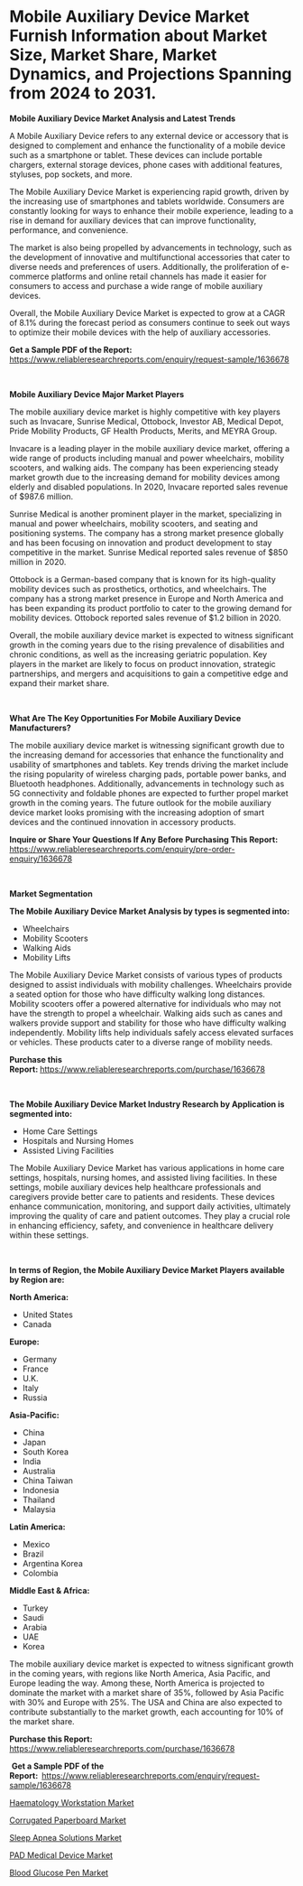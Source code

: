 <p><h1>Mobile Auxiliary Device Market Furnish Information about Market Size, Market Share, Market Dynamics, and Projections Spanning from 2024 to 2031.</h1></p><p><strong>Mobile Auxiliary Device Market Analysis and Latest Trends</strong></p>
<p><p>A Mobile Auxiliary Device refers to any external device or accessory that is designed to complement and enhance the functionality of a mobile device such as a smartphone or tablet. These devices can include portable chargers, external storage devices, phone cases with additional features, styluses, pop sockets, and more.</p><p>The Mobile Auxiliary Device Market is experiencing rapid growth, driven by the increasing use of smartphones and tablets worldwide. Consumers are constantly looking for ways to enhance their mobile experience, leading to a rise in demand for auxiliary devices that can improve functionality, performance, and convenience.</p><p>The market is also being propelled by advancements in technology, such as the development of innovative and multifunctional accessories that cater to diverse needs and preferences of users. Additionally, the proliferation of e-commerce platforms and online retail channels has made it easier for consumers to access and purchase a wide range of mobile auxiliary devices.</p><p>Overall, the Mobile Auxiliary Device Market is expected to grow at a CAGR of 8.1% during the forecast period as consumers continue to seek out ways to optimize their mobile devices with the help of auxiliary accessories.</p></p>
<p><strong>Get a Sample PDF of the Report:&nbsp;</strong> <a href="https://www.reliableresearchreports.com/enquiry/request-sample/1636678">https://www.reliableresearchreports.com/enquiry/request-sample/1636678</a></p>
<p>&nbsp;</p>
<p><strong>Mobile Auxiliary Device Major Market Players</strong></p>
<p><p>The mobile auxiliary device market is highly competitive with key players such as Invacare, Sunrise Medical, Ottobock, Investor AB, Medical Depot, Pride Mobility Products, GF Health Products, Merits, and MEYRA Group. </p><p>Invacare is a leading player in the mobile auxiliary device market, offering a wide range of products including manual and power wheelchairs, mobility scooters, and walking aids. The company has been experiencing steady market growth due to the increasing demand for mobility devices among elderly and disabled populations. In 2020, Invacare reported sales revenue of $987.6 million.</p><p>Sunrise Medical is another prominent player in the market, specializing in manual and power wheelchairs, mobility scooters, and seating and positioning systems. The company has a strong market presence globally and has been focusing on innovation and product development to stay competitive in the market. Sunrise Medical reported sales revenue of $850 million in 2020.</p><p>Ottobock is a German-based company that is known for its high-quality mobility devices such as prosthetics, orthotics, and wheelchairs. The company has a strong market presence in Europe and North America and has been expanding its product portfolio to cater to the growing demand for mobility devices. Ottobock reported sales revenue of $1.2 billion in 2020.</p><p>Overall, the mobile auxiliary device market is expected to witness significant growth in the coming years due to the rising prevalence of disabilities and chronic conditions, as well as the increasing geriatric population. Key players in the market are likely to focus on product innovation, strategic partnerships, and mergers and acquisitions to gain a competitive edge and expand their market share.</p></p>
<p>&nbsp;</p>
<p><strong>What Are The Key Opportunities For Mobile Auxiliary Device Manufacturers?</strong></p>
<p><p>The mobile auxiliary device market is witnessing significant growth due to the increasing demand for accessories that enhance the functionality and usability of smartphones and tablets. Key trends driving the market include the rising popularity of wireless charging pads, portable power banks, and Bluetooth headphones. Additionally, advancements in technology such as 5G connectivity and foldable phones are expected to further propel market growth in the coming years. The future outlook for the mobile auxiliary device market looks promising with the increasing adoption of smart devices and the continued innovation in accessory products.</p></p>
<p><strong>Inquire or Share Your Questions If Any Before Purchasing This Report:</strong> <a href="https://www.reliableresearchreports.com/enquiry/pre-order-enquiry/1636678">https://www.reliableresearchreports.com/enquiry/pre-order-enquiry/1636678</a></p>
<p>&nbsp;</p>
<p><strong>Market Segmentation</strong></p>
<p><strong>The Mobile Auxiliary Device Market Analysis by types is segmented into:</strong></p>
<p><ul><li>Wheelchairs</li><li>Mobility Scooters</li><li>Walking Aids</li><li>Mobility Lifts</li></ul></p>
<p><p>The Mobile Auxiliary Device Market consists of various types of products designed to assist individuals with mobility challenges. Wheelchairs provide a seated option for those who have difficulty walking long distances. Mobility scooters offer a powered alternative for individuals who may not have the strength to propel a wheelchair. Walking aids such as canes and walkers provide support and stability for those who have difficulty walking independently. Mobility lifts help individuals safely access elevated surfaces or vehicles. These products cater to a diverse range of mobility needs.</p></p>
<p><strong>Purchase this Report:&nbsp;</strong><a href="https://www.reliableresearchreports.com/purchase/1636678">https://www.reliableresearchreports.com/purchase/1636678</a></p>
<p>&nbsp;</p>
<p><strong>The Mobile Auxiliary Device Market Industry Research by Application is segmented into:</strong></p>
<p><ul><li>Home Care Settings</li><li>Hospitals and Nursing Homes</li><li>Assisted Living Facilities</li></ul></p>
<p><p>The Mobile Auxiliary Device Market has various applications in home care settings, hospitals, nursing homes, and assisted living facilities. In these settings, mobile auxiliary devices help healthcare professionals and caregivers provide better care to patients and residents. These devices enhance communication, monitoring, and support daily activities, ultimately improving the quality of care and patient outcomes. They play a crucial role in enhancing efficiency, safety, and convenience in healthcare delivery within these settings.</p></p>
<p>&nbsp;</p>
<p><strong>In terms of Region, the Mobile Auxiliary Device Market Players available by Region are:</strong></p>
<p>
    <p> <strong> North America: </strong>
        <ul>
            <li>United States</li>
            <li>Canada</li>
        </ul>
        </p> 
    <p> <strong> Europe: </strong>
        <ul>
            <li>Germany</li>
            <li>France</li>
            <li>U.K.</li>
            <li>Italy</li>
            <li>Russia</li>
        </ul>
        </p> 
    <p> <strong> Asia-Pacific: </strong>
        <ul>
            <li>China</li>
            <li>Japan</li>
            <li>South Korea</li>
            <li>India</li>
            <li>Australia</li>
            <li>China Taiwan</li>
            <li>Indonesia</li>
            <li>Thailand</li>
            <li>Malaysia</li>
        </ul>
        </p> 
    <p> <strong> Latin America: </strong>
        <ul>
            <li>Mexico</li>
            <li>Brazil</li>
            <li>Argentina Korea</li>
            <li>Colombia</li>
        </ul>
        </p> 
    <p> <strong> Middle East & Africa: </strong>
        <ul>
            <li>Turkey</li>
            <li>Saudi</li>
            <li>Arabia</li>
            <li>UAE</li>
            <li>Korea</li>
        </ul>
    </p>
    </p>
<p><p>The mobile auxiliary device market is expected to witness significant growth in the coming years, with regions like North America, Asia Pacific, and Europe leading the way. Among these, North America is projected to dominate the market with a market share of 35%, followed by Asia Pacific with 30% and Europe with 25%. The USA and China are also expected to contribute substantially to the market growth, each accounting for 10% of the market share.</p></p>
<p><strong>Purchase this Report: </strong><a href="https://www.reliableresearchreports.com/purchase/1636678">https://www.reliableresearchreports.com/purchase/1636678</a></p>
<p>&nbsp;<strong>Get a Sample PDF of the Report:&nbsp;&nbsp;</strong><a href="https://www.reliableresearchreports.com/enquiry/request-sample/1636678">https://www.reliableresearchreports.com/enquiry/request-sample/1636678</a></p>
<p><strong></strong></p>
<p><p><a href="https://github.com/Sinjinluong3e0awx2m195k76/Market-Research-Report-List-1/blob/main/haematology-workstation-market.md">Haematology Workstation Market</a></p><p><a href="https://github.com/shotows/Market-Research-Report-List-1/blob/main/corrugated-paperboard-market.md">Corrugated Paperboard Market</a></p><p><a href="https://medium.com/@christinaweber16/sleep-apnea-solutions-market-trends-forecast-and-competitive-analysis-to-2031-26f0c0580806">Sleep Apnea Solutions Market</a></p><p><a href="https://medium.com/@beverlyfields2012/pad-medical-device-market-insight-market-trends-growth-forecasted-from-2024-to-2031-86360f943f18">PAD Medical Device Market</a></p><p><a href="https://medium.com/@christinaweber16/blood-glucose-pen-market-analysis-its-cagr-market-segmentation-and-global-industry-overview-fd6316963753">Blood Glucose Pen Market</a></p></p>